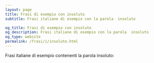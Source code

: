 ```yaml
---
layout: page
title: Frasi di esempio con insoluto 
subtitle: Frasi italiane di esempio con la parola  insoluto

og_title: Frasi di esempio con insoluto 
og_description: Frasi italiane di esempio con la parola  insoluto
og_type: website
permalink: /frasi/i/insoluto.html
---
```


Frasi italiane di esempio contenenti la parola insoluto:


